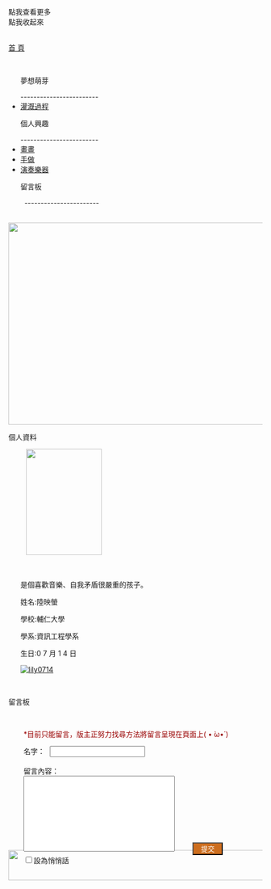 <script src="https://ajax.googleapis.com/ajax/libs/jquery/3.2.1/jquery.min.js"></script>
<script type="text/javascript"> 
$(document).ready(function() { 
$(".categoryho").click(function(){
   $(".category").css({left:"-20px"});
   $(".categoryho").hide();
   $(".categoryhide").show();
});
$(".categoryhide").click(function(){
   $(".category").css({left:"-200px"});
   $(".categoryhide").hide();
   $(".categoryho").show();
});
$("#lily0714-github-io").hide();
});
$("#checkprivate").attr("checked",'');
</script>
 <link href="insidepage.css" rel="stylesheet" type="text/css" media="all"> 
<style>
.leavecon{
font-size:14px;
}
#alllea {
    font-size: 14px;
    position: relative;
    left: 30px;
    top: 30px;
    width: 500px;
    
}
#yourname{
position: relative;
left: 10px;
}
#checklea {
    color: white;
    background-color: #cc6d1e;
    width: 60px;
}
</style>
   <body>
   <div class="categoryho">點我查看更多</div>
   <div class="categoryhide">點我收起來</div>
   <div class="category">
   <p id="cat_home"><a href="https://lily0714.github.io/">首 頁</a></p>
   <ul><p class="cat_item">夢想萌芽</p>
------------------------
   <li class="cat_inin"><a href="https://lily0714.github.io/dreamstory">灌溉過程</a></li>
   </ul>
   <ul><p class="cat_item">個人興趣</p>
   ------------------------
   <li class="cat_inin"><a href="https://lily0714.github.io/interest/draw">畫畫</a></li>
   <li class="cat_inin"><a href="https://lily0714.github.io/interest/diy">手做</a></li>
   <li class="cat_inin"><a href="https://lily0714.github.io/interest/music">演奏樂器</a></li>
   </ul>
   <ul><p class="cat_item">留言板</p>
   -----------------------
   </ul>
   </div>
   <div id="bantitle">
   <img id="banner" src="http://lily0714.github.io/20170424改.jpg" width="700" height="400">
  
   </div>
   <div id="WRAPPER">
      <div id="LSIDE">
          <div id="infor">
          <p class="infortitle">個人資料</p>
          <img class="ipic" src="http://lily0714.github.io/20170628.jpg" width="150" height="210">
          <ul><br>
          <p class="icontent">是個喜歡音樂、自我矛盾很嚴重的孩子。</p>
          <p class="icontent">姓名:陸映螢</p>
          <p class="icontent">學校:輔仁大學</p>
          <p class="icontent">學系:資訊工程學系</p>
          <p class="icontent">生日:0 7 月 1 4 日</p>
          <a href="https://github.com/lily0714" target="_blank"><img class="icon" src="https://lily0714.github.io/GitHub-Mark-32px.png" alt="lily0714"></a>
          </ul>
          </div>
      </div>
      <div id="CONTENT">
         <div id="showcon">
         <script>
           $.get("https://script.google.com/macros/s/AKfycbxrFeNhRqzjgSPRqYXBYl12muN71Y3OfZEubLOs81rgwPxaoHs/exec", {
                            "row": 2,
                            "col": 1
                      },fuction(data){
                           Logger.log(data);
                        });
         </script>
         </div>
         <div class="leave">
            <p class="post">留言板</p><div id="alllea" class="dcontent">
<script>
                   function store(){
                   var chk = false;
                     if(document.all("checkprivate").checked){
                       chk = true;
                     }
                      var date = new Date();
                      var now = date.getFullYear()+" - "+(date.getMonth()+1)+" - "+date.getDate()+" "+
                       date.getHours() + ':' + date.getMinutes() + ':' + date.getSeconds();
                       $.get("https://script.google.com/macros/s/AKfycbzKTZf5r656DL1NC-qNN9nVGXcnRXw7hTZiksjgg5ZrpmZk4SA/exec", {
                            "time": now,
                            "name": document.getElementById("yourname").value,
                            "leavecon": document.getElementById("leacon").value,
                            "checkprivate":chk
                        },
                        function (data) {
                            alert("Thank you for your message :D");
                        });
                   }
</script>
<p style="color:#990000; font-size:14px">*目前只能留言，版主正努力找尋方法將留言呈現在頁面上( • ̀ω•́ )</p>名字：<input class="leavecon" id="yourname" type="text"><br><br>
留言內容：<br>
         <textarea class="leavecon" id="leacon" type="text" style="width: 300px;height: 150px; resize: none;"></textarea>
         <input id="checklea" type="button" value="提交" onclick="store()"><br>
<input id="checkprivate" type="checkbox">設為悄悄話
            </div>
         </div>
      </div>   
   </div>
   <div id="FOOTER"> 
      <img src="http://lily0714.github.io/底.png" width="980" height="60">
   </div>
   </body>
